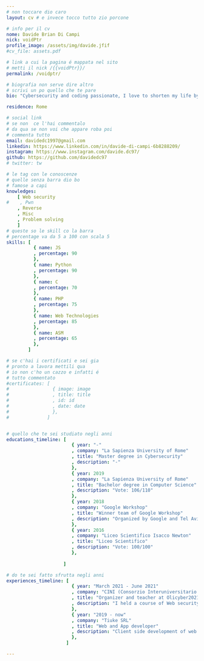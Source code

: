 ```yaml
---
# non toccare dio caro
layout: cv # e invece tocco tutto zio porcone

# info per il cv 
nome: Davide Brian Di Campi
nick: voidPtr
profile_image: /assets/img/davide.jfif
#cv_file: assets.pdf

# link a cui la pagina é mappata nel sito
# metti il nick /{{voidPtr}}/
permalink: /voidptr/

# biografia non serve dire altro
# scrivi un po quello che te pare
bio: "Cybersecurity and coding passionate, I love to shorten my life by participating in CTF and coding challenges. Beyond computers, guitar player 🎸 and climbing 🧗‍♂️"

residence: Rome

# social link 
# se non  ce l'hai commentalo
# da qua se non voi che appare roba poi 
# commenta tutto
email: davidedc1997@gmail.com
linkedin: https://www.linkedin.com/in/davide-di-campi-6b8288209/
instagram: https://www.instagram.com/davide.dc97/
github: https://github.com/davidedc97
# twitter: tw

# le tag con le conoscenze
# quelle senza barra dio bo
# famose a capi
knowledges:
    [ Web security
#    , Pwn
    , Reverse
    , Misc
    , Problem solving
    ]
# queste so le skill co la barra
# percentage va da 5 a 100 con scala 5
skills: [
          { name: JS
          , percentage: 90 
          },
          { name: Python
          , percentage: 90
          },
          { name: C
          , percentage: 70
          },
          { name: PHP
          , percentage: 75
          },
          { name: Web Technologies
          , percentage: 85
          },
          { name: ASM
          , percentage: 65
          },
        ]

# se c'hai i certificati e sei gia 
# pronto a lavora mettili qua
# io non c'ho un cazzo e infatti é 
# tutto commentato
#certificates: [
#                { image: image
#                , title: title
#                , id: id
#                , date: date
#                },
#              ]


# quello che te sei studiato negli anni
educations_timeline: [
                        { year: "-"
                        , company: "La Sapienza University of Rome"
                        , title: "Master degree in Cybersecurity" 
                        , description: "-"
                        },
                        { year: 2019
                        , company: "La Sapienza University of Rome"
                        , title: "Bachelor degree in Computer Science"
                        , description: "Vote: 106/110"
                        },
                        { year: 2018
                        , company: "Google Workshop"
                        , title: "Winner team of Google Workshop"
                        , description: "Organized by Google and Tel Aviv University"
                        },
                        { year: 2016
                        , company: "Liceo Scientifico Isacco Newton"
                        , title: "Liceo Scientifico"
                        , description: "Vote: 100/100"
                        },
                        
                     ]

# do te sei fatto sfrutta negli anni
experiences_timeline: [
                        { year: "March 2021 - June 2021"
                        , company: "CINI (Consorzio Interuniversitario Nazionale per l'Informatica)"
                        , title: "Organizer and teacher at Olicyber2021"
                        , description: "I held a course of Web security and wrote some CTF challenges for the CINI training platform"
                        },
                        { year: "2019 - now"
                        , company: "Tiuke SRL"
                        , title: "Web and App developer"
                        , description: "Client side development of web and mobile applications"
                        },
                      ]

---
```

